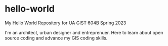 # hello-world
My Hello World Repository for UA GIST 604B Spring 2023

I'm an architect, urban designer and entreprenuer. Here to learn about open source coding and advance my GIS coding skills. 
